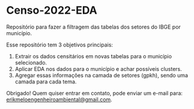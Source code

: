 # Censo-2022-EDA
Repositório para fazer a filtragem das tabelas dos setores do IBGE por município.

Esse repositório tem 3 objetivos principais:
1. Extrair os dados censitários em novas tabelas para o município selecionado.
2. Aplicar EDA nos dados para o município e achar possíveis clusters.
3. Agregar essas informações na camada de setores (gpkh), sendo uma camada para cada tema.

Obrigado! Quem quiser entrar em contato, pode enviar um e-mail para: [erikmeloengenheiroambiental@gmail.com](mailto:erikmeloengenheiroambiental@gmail.com).
